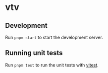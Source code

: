 # vtv

## Development

Run `pnpm start` to start the development server.

## Running unit tests

Run `pnpm test` to run the unit tests with [vitest](https://vitest.dev/).
